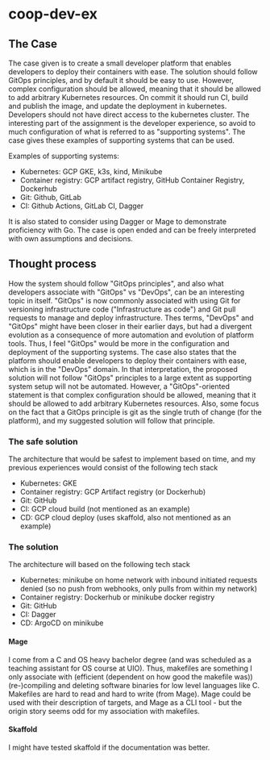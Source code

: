 # coop-dev-ex

## The Case 
The case given is to create a small developer platform that enables developers to deploy their containers with ease. The solution should follow GitOps principles, and by default it should be easy to use. However, complex configuration should be allowed, meaning that it should be allowed to add arbitrary Kubernetes resources. On commit it should run CI, build and publish the image, and update the deployment in kubernetes. Developers should not have direct access to the kubernetes cluster. The interesting part of the assignment is the developer experience, so avoid to much configuration of what is referred to as "supporting systems". The case gives these examples of supporting systems that can be used. 

Examples of supporting systems:
* Kubernetes: GCP GKE, k3s, kind, Minikube  
* Container registry: GCP artifact registry, GitHub Container Registry, Dockerhub
* Git: Github, GitLab  
* CI: Github Actions, GitLab CI, Dagger

It is also stated to consider using Dagger or Mage to demonstrate proficiency with Go. The case is open ended and can be freely interpreted with own assumptions and decisions.   

## Thought process 
How the system should follow "GitOps principles", and also what developers associate with "GitOps" vs "DevOps", can be an interesting topic in itself. "GitOps" is now commonly associated with using Git for versioning infrastructure code ("Infrastructure as code") and Git pull requests to manage and deploy infrastructure. Thes terms, "DevOps" and "GitOps" might have been closer in their earlier days, but had a divergent evolution as a consequence of more automation and evolution of platform tools. Thus, I feel "GitOps" would be more in the configuration and deployment of the supporting systems. The case also states that the platform should enable developers to deploy their containers with ease, which is in the "DevOps" domain. In that interpretation, the proposed solution will not follow "GitOps" principles to a large extent as supporting system setup will not be automated. However, a "GitOps"-oriented statement is that complex configuration should be allowed, meaning that it should be allowed to add arbitrary Kubernetes resources. Also, some focus on the fact that a GitOps principle is git as the single truth of change (for the platform), and my suggested solution will follow that principle.

### The safe solution 
The architecture that would be safest to implement based on time, and my previous experiences would consist of the following tech stack
* Kubernetes: GKE
* Container registry: GCP Artifact registry (or Dockerhub)
* Git: GitHub
* CI: GCP cloud build (not mentioned as an example)
* CD: GCP cloud deploy (uses skaffold, also not mentioned as an example)    

### The solution 
The architecture will based on the following tech stack
* Kubernetes: minikube on home network with inbound initiated requests denied (so no push from webhooks, only pulls from within my network) 
* Container registry: Dockerhub or minikube docker registry
* Git: GitHub
* CI: Dagger
* CD: ArgoCD on minikube

#### Mage
I come from a C and OS heavy bachelor degree (and was scheduled as a teaching assistant for OS course at UIO). Thus, makefiles are something I only associate with (efficient (dependent on how good the makefile was)) (re-)compiling and deleting software binaries for low level languages like C. Makefiles are hard to read and hard to write (from Mage). Mage could be used with their description of targets, and Mage as a CLI tool - but the origin story seems odd for my association with makefiles. 

#### Skaffold
I might have tested skaffold if the documentation was better. 

